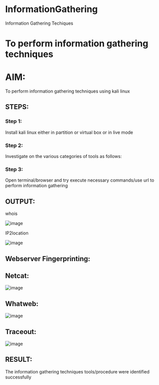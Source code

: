 # InformationGathering
Information Gathering Techiques

# To perform information gathering techniques

# AIM:

To perform information gathering techniques using kali linux 

## STEPS:

### Step 1:

Install kali linux either in partition or virtual box or in live mode

### Step 2:

Investigate on the various categories of tools as follows:

### Step 3:
Open terminal/browser and try execute necessary commands/use url to perform information gathering


## OUTPUT:
whois

![image](https://github.com/user-attachments/assets/dff4ea54-2768-4704-a184-7c2b4424c7b0)

IP2location

![image](https://github.com/user-attachments/assets/50de87ff-c5fa-4a53-bd2a-665e6c1caca4)

## Webserver Fingerprinting:
## Netcat:

![image](https://github.com/user-attachments/assets/0f214588-b587-4e83-bc9f-fac50953e079)

## Whatweb:

![image](https://github.com/user-attachments/assets/dc3758a2-1093-453d-870e-ebe28bd8247f)


## Traceout:


![image](https://github.com/user-attachments/assets/17a7ed8e-4284-4dea-8b4b-32215500a50f)



## RESULT:
The information gathering techniques tools/procedure were  identified successfully
